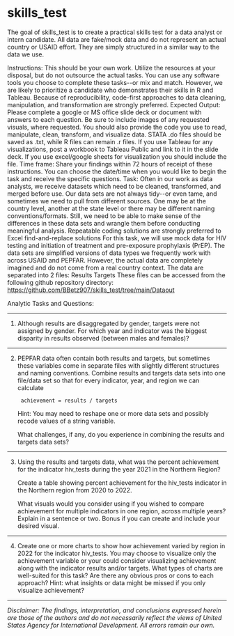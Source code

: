 
# skills_test

<!-- badges: start -->
<!-- badges: end -->


The goal of skills_test is to create a practical skills test for a data analyst or intern candidate. All data are fake/mock data and do not represent an actual country or USAID effort. They are simply structured in a similar way to the data we use.


Instructions: This should be your own work. Utilize the resources at your disposal, but do not outsource the actual tasks. 
You can use any software tools you choose to complete these tasks--or mix and match. However, we are likely to prioritize a candidate who demonstrates their skills in R and Tableau. Because of reproducibility, code-first approaches to data cleaning, manipulation, and transformation are strongly preferred.
Expected Output: Please complete a google or MS office slide deck or document with answers to each question. Be sure to include images of any requested visuals, where requested. 
You should also provide the code you use to read, manipulate, clean, transform, and visualize data. STATA .do files should be saved as .txt, while R files can remain .r files. If you use Tableau for any visualizations, post a workbook to Tableau Public and link to it in the slide deck. If you use excel/google sheets for visualization you should include the file. 
Time frame: Share your findings within 72 hours of receipt of these instructions. You can choose the date/time when you would like to begin the task and receive the specific questions.
Task: Often in our work as data analysts, we receive datasets which need to be cleaned, transformed, and merged before use. Our data sets are not always tidy--or even tame, and sometimes we need to pull from different sources. One may be at the country level, another at the state level or there may be different naming conventions/formats. Still, we need to be able to make sense of the differences in these data sets and wrangle them before conducting meaningful analysis. Repeatable coding solutions are strongly preferred to Excel find-and-replace solutions
For this task, we will use mock data for HIV testing and initiation of treatment and pre-exposure prophylaxis (PrEP). The data sets are simplified versions of data types we frequently work with across USAID and PEPFAR. However, the actual data are completely imagined and do not come from a real country context. The data are separated into 2 files:
Results
Targets
These files can be accessed from the following github repository directory: https://github.com/BBetz907/skills_test/tree/main/Dataout

Analytic Tasks and Questions:
____________________________________________________________________________
1. Although results are disaggregated by gender, targets were not assigned by gender. For which year and indicator was the biggest disparity in results observed (between males and females)? 

____________________________________________________________________________
2. PEPFAR data often contain both results and targets, but sometimes these variables come in separate files with slightly different structures and naming conventions. Combine results and targets data sets into one file/data set so that for every indicator, year, and region we can calculate 

        achievement = results / targets

    Hint: You may need to reshape one or more data sets and possibly recode values of a string variable.

    What challenges, if any, do you experience in combining the results and targets data sets? 

____________________________________________________________________________
3. Using the results and targets data, what was the percent achievement for the indicator hiv_tests during the year 2021 in the Northern Region? 

    Create a table showing percent achievement for the hiv_tests indicator in the Northern region from 2020 to 2022.

    What visuals would you consider using if you wished to compare achievement for multiple indicators in one region, across multiple years? Explain in a sentence or two. Bonus if you can create and include your desired visual.

____________________________________________________________________________
4. Create one or more charts to show how achievement varied by region in 2022 for the indicator hiv_tests.
You may choose to visualize only the achievement variable or your could consider visualizing achievement along with the indicator results and/or targets. What types of charts are well-suited for this task? Are there any obvious pros or cons to each approach? 
Hint: what insights or data might be missed if you only visualize achievement?



---

*Disclaimer: The findings, interpretation, and conclusions expressed herein are those of the authors and do not necessarily reflect the views of United States Agency for International Development. All errors remain our own.*